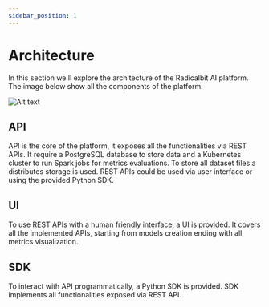 ```yaml
---
sidebar_position: 1
---
```


# Architecture

In this section we'll explore the architecture of the Radicalbit AI platform.
The image below show all the components of the platform:

![Alt text](/img/architecture/architecture.png "Architecture")

## API

API is the core of the platform, it exposes all the functionalities via REST APIs.
It require a PostgreSQL database to store data and a Kubernetes cluster to run Spark jobs for metrics evaluations.
To store all dataset files a distributes storage is used.
REST APIs could be used via user interface or using the provided Python SDK.

## UI

To use REST APIs with a human friendly interface, a UI is provided.
It covers all the implemented APIs, starting from models creation ending with all metrics visualization.

## SDK

To interact with API programmatically, a Python SDK is provided.
SDK implements all functionalities exposed via REST API.